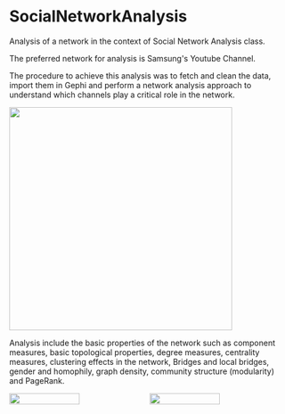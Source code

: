 # SocialNetworkAnalysis
 Analysis of a network in the context of Social Network Analysis class.

 The preferred network for analysis is Samsung's Youtube Channel.

 The procedure to achieve this analysis was to fetch and clean the data, import them in Gephi and perform a network analysis approach to understand
which channels play a critical role in the network.

<img src="https://github.com/konstantinosKatsamis/SocialNetworkAnalysis/assets/75335809/4993c439-fbc7-404e-b5b6-e4796ec764a3" height="400">


 Analysis include the basic properties of the network such as component measures, basic topological properties, degree measures, centrality measures, clustering effects in the network, Bridges and local bridges, gender and homophily, graph density, community structure (modularity) and PageRank.


<div style="display: flex;">
    <img src="https://github.com/konstantinosKatsamis/SocialNetworkAnalysis/assets/75335809/8f388725-f9b6-4c64-adda-0cc46f5dfa78" style="width: 50%;">
    <img src="https://github.com/konstantinosKatsamis/SocialNetworkAnalysis/assets/75335809/175d21df-5b40-4d1b-b460-dae951c05748" style="width: 50%;">
</div>
